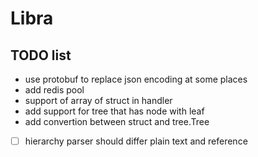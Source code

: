 # Libra

## TODO list

- use protobuf to replace json encoding at some places
- add redis pool
- support of array of struct in handler
- add support for tree that has node with leaf
- add convertion between struct and tree.Tree

- [ ] hierarchy parser should differ plain text and reference

